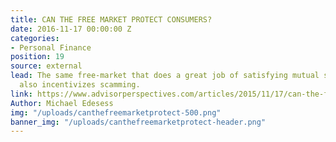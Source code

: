 ```yaml
---
title: CAN THE FREE MARKET PROTECT CONSUMERS?
date: 2016-11-17 00:00:00 Z
categories:
- Personal Finance
position: 19
source: external
lead: The same free-market that does a great job of satisfying mutual self-interests,
  also incentivizes scamming.
link: https://www.advisorperspectives.com/articles/2015/11/17/can-the-free-market-protect-consumers.pdf
Author: Michael Edesess
img: "/uploads/canthefreemarketprotect-500.png"
banner_img: "/uploads/canthefreemarketprotect-header.png"
---
```


